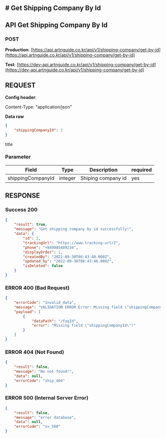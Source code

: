 ## # **Get Shipping Company By Id**

## **API Get Shipping Company By Id**

### **POST**

**Production**: [https://api.artnguide.co.kr/api/v1/shipping-company/get-by-id](https://api.artnguide.co.kr/api/v1/shipping-company/get-by-id)

**Test**: [https://dev-api.artnguide.co.kr/api/v1/shipping-company/get-by-id](https://dev-api.artnguide.co.kr/api/v1/shipping-company/get-by-id)

## **REQUEST**

**Config header**:

Content-Type: "application/json"

**Data raw**

```json
{
    "shippingCompanyId": 2
}
```

title

### **Parameter**

|       Field       | Type    | Description        | required |
| :---------------: | ------- | ------------------ | -------- |
| shippingCompanyId | integer | Shiping company id | yes      |

## **RESPONSE**

### **Success 200**

```json
{
    "result": true,
    "message": "Get shipping company by id successfully!",
    "data": {
        "id": 2,
        "trackingUrl": "https://www.tracking-url/2",
        "phone": "+840985489234",
        "displayOrder": 1,
        "createdBy": "2022-09-30T08:43:40.000Z",
        "updated_by": "2022-09-30T08:43:40.000Z",
        "isDeleted": false
    }
}
```

### **ERROR 400 (Bad Request)**

```json
{
    "errorCode": "Invalid_data",
    "message": "VALIDATION ERROR Error: Missing field \"shippingCompanyId\"!",
    "payload": [
        {
            "dataPath": "/faqId",
            "error": "Missing field \"shippingCompanyId\"!"
        }
    ]
}
```

### **ERROR 404 (Not Found)**

```json
{
    "result": false,
    "message": "No not found!",
    "data": null,
    "errorCode": "ship_404"
}
```

### **ERROR 500 (Internal Server Error)**

```json
{
    "result": false,
    "message": "error database",
    "data": null,
    "errorCode": "sv_500"
}
```
